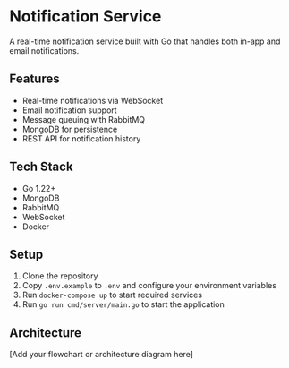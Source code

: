 # Notification Service

A real-time notification service built with Go that handles both in-app and email notifications.

## Features
- Real-time notifications via WebSocket
- Email notification support
- Message queuing with RabbitMQ
- MongoDB for persistence
- REST API for notification history

## Tech Stack
- Go 1.22+
- MongoDB
- RabbitMQ
- WebSocket
- Docker

## Setup
1. Clone the repository
2. Copy `.env.example` to `.env` and configure your environment variables
3. Run `docker-compose up` to start required services
4. Run `go run cmd/server/main.go` to start the application

## Architecture
[Add your flowchart or architecture diagram here]